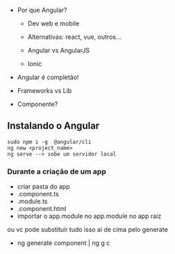 - Por que Angular?
    - Dev web e mobile
    - Alternativas: react, vue, outros...

    - Angular vs AngularJS
    - Ionic

- Angular é completão!

- Frameworks vs Lib

- Componente?

## Instalando o Angular
```
sudo npm i -g  @angular/cli
ng new <project_name>
ng serve --> sobe um servidor local
```

### Durante a criação de um app
- criar pasta do app
- <app>.component.ts
- <app>.module.ts
- <app>.component.html
- importar o app.module no app.module no app raiz

ou vc pode substituir tudo isso aí de cima pelo generate

- ng generate component <app> | ng g c <app>